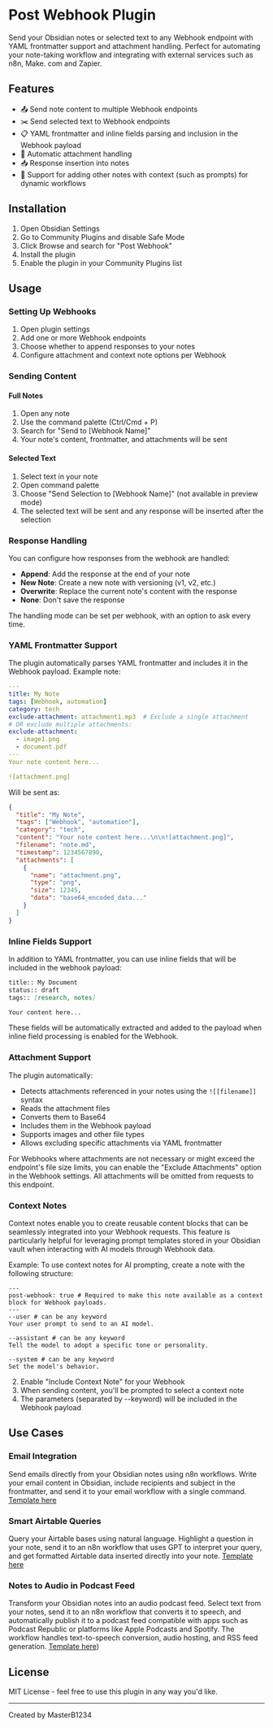 # Post Webhook Plugin

Send your Obsidian notes or selected text to any Webhook endpoint with YAML frontmatter support and attachment handling. Perfect for automating your note-taking workflow and integrating with external services such as n8n, Make. com and Zapier.

## Features

- 📤 Send note content to multiple Webhook endpoints
- ✂️ Send selected text to Webhook endpoints
- 📋 YAML frontmatter and inline fields parsing and inclusion in the Webhook payload
- 📎 Automatic attachment handling
- 📥 Response insertion into notes
- 🔄 Support for adding other notes with context (such as prompts) for dynamic workflows

## Installation

1. Open Obsidian Settings
2. Go to Community Plugins and disable Safe Mode
3. Click Browse and search for "Post Webhook"
4. Install the plugin
5. Enable the plugin in your Community Plugins list

## Usage

### Setting Up Webhooks

1. Open plugin settings
2. Add one or more Webhook endpoints
3. Choose whether to append responses to your notes
4. Configure attachment and context note options per Webhook

### Sending Content

#### Full Notes
1. Open any note
2. Use the command palette (Ctrl/Cmd + P)
3. Search for "Send to [Webhook Name]"
4. Your note's content, frontmatter, and attachments will be sent

#### Selected Text
1. Select text in your note 
2. Open command palette 
3. Choose "Send Selection to [Webhook Name]" (not available in preview mode)
4. The selected text will be sent and any response will be inserted after the selection

### Response Handling

You can configure how responses from the webhook are handled:
- **Append**: Add the response at the end of your note
- **New Note**: Create a new note with versioning (v1, v2, etc.)
- **Overwrite**: Replace the current note's content with the response
- **None**: Don't save the response

The handling mode can be set per webhook, with an option to ask every time.

### YAML Frontmatter Support

The plugin automatically parses YAML frontmatter and includes it in the Webhook payload. Example note:

```yaml
---
title: My Note
tags: [Webhook, automation]
category: tech
exclude-attachment: attachment1.mp3  # Exclude a single attachment
# OR exclude multiple attachments:
exclude-attachment:
  - image1.png
  - document.pdf
---
Your note content here...

![attachment.png]
```

Will be sent as:

```json
{
  "title": "My Note",
  "tags": ["Webhook", "automation"],
  "category": "tech",
  "content": "Your note content here...\n\n![attachment.png]",
  "filename": "note.md",
  "timestamp": 1234567890,
  "attachments": [
    {
      "name": "attachment.png",
      "type": "png",
      "size": 12345,
      "data": "base64_encoded_data..."
    }
  ]
}
```

### Inline Fields Support

In addition to YAML frontmatter, you can use inline fields that will be included in the webhook payload:

```markdown
title:: My Document
status:: draft
tags:: [research, notes]

Your content here...
```

These fields will be automatically extracted and added to the payload when inline field processing is enabled for the Webhook.

### Attachment Support

The plugin automatically:
- Detects attachments referenced in your notes using the `![[filename]]` syntax
- Reads the attachment files
- Converts them to Base64
- Includes them in the Webhook payload
- Supports images and other file types
- Allows excluding specific attachments via YAML frontmatter

For Webhooks where attachments are not necessary or might exceed the endpoint's file size limits, you can enable the "Exclude Attachments" option in the Webhook settings. All attachments will be omitted from requests to this endpoint.

### Context Notes

Context notes enable you to create reusable content blocks that can be seamlessly integrated into your Webhook requests. This feature is particularly helpful for leveraging prompt templates stored in your Obsidian vault when interacting with AI models through Webhook data.

Example: To use context notes for AI prompting, create a note with the following structure:

```
---
post-webhook: true # Required to make this note available as a context block for Webhook payloads.
---
--user # can be any keyword
Your user prompt to send to an AI model.

--assistant # can be any keyword
Tell the model to adopt a specific tone or personality.

--system # can be any keyword
Set the model's behavior.

```

2. Enable "Include Context Note" for your Webhook
3. When sending content, you'll be prompted to select a context note
4. The parameters (separated by --keyword) will be included in the Webhook payload

## Use Cases

### Email Integration
Send emails directly from your Obsidian notes using n8n workflows. Write your email content in Obsidian, include recipients and subject in the frontmatter, and send it to your email workflow with a single command. [Template here](https://n8n.io/workflows/2591-send-emails-via-gmail-from-obsidian/)

### Smart Airtable Queries
Query your Airtable bases using natural language. Highlight a question in your note, send it to an n8n workflow that uses GPT to interpret your query, and get formatted Airtable data inserted directly into your note. [Template here](https://n8n.io/workflows/2615-get-airtable-data-via-ai-and-obsidian-notes/)

### Notes to Audio in Podcast Feed
Transform your Obsidian notes into an audio podcast feed. Select text from your notes, send it to an n8n workflow that converts it to speech, and automatically publish it to a podcast feed compatible with apps such as Podcast Republic or platforms like Apple Podcasts and Spotify. The workflow handles text-to-speech conversion, audio hosting, and RSS feed generation. [Template here](https://n8n.io/workflows/2699-obsidian-notes-read-aloud-using-ai-available-as-a-podcast-feed/))

## License

MIT License - feel free to use this plugin in any way you'd like.

---

Created by MasterB1234